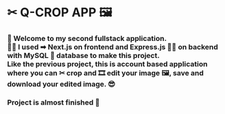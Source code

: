 <h1>✂ Q-CROP APP 🖼</h1>
<h3>🥈 Welcome to my second fullstack application. </br>👨‍💻 I used ➡ Next.js on frontend and Express.js 🏃‍♂️ on backend with MySQL 🐬 database to make this project. </br> 
  Like the previous project, this is account based application where you can ✂ crop and 🎞 edit your image 🖼, save and download your edited image. 😎</h3>
<h3>Project is almost finished 📆</h3>
